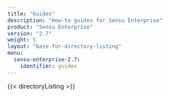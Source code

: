 ```yaml
---
title: "Guides"
description: "How-to guides for Sensu Enterprise"
product: "Sensu Enterprise"
version: "2.7"
weight: 5
layout: "base-for-directory-listing"
menu:
  sensu-enterprise-2.7:
    identifier: guides
---
```


{{< directoryListing >}}
